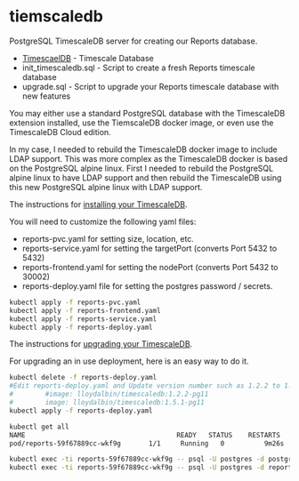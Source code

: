 # tiemscaledb
PostgreSQL TimescaleDB server for creating our Reports database.

* [TimescaelDB](https://www.timescale.com/products) - Timescale Database
* init_timescaledb.sql - Script to create a fresh Reports timescale database
* upgrade.sql - Script to upgrade your Reports timescale database with new features

You may either use a standard PostgreSQL database with the TimescaleDB extension installed, use the TiemscaleDB docker image, or even use the TimescaleDB Cloud edition. 

In my case, I needed to rebuild the TimescaleDB docker image to include LDAP support. This was more complex as the TimescaleDB docker is based on the PostgreSQL alpine linux. First I needed to rebuild the PostgreSQL alpine linux to have LDAP support and then rebuild the TimescaleDB using this new PostgreSQL alpine linux with LDAP support.

The instructions for [installing your TimescaleDB](https://docs.timescale.com/latest/getting-started/installation/docker/installation-docker).

You will need to customize the following yaml files:

* reports-pvc.yaml for setting size, location, etc.
* reports-service.yaml for setting the targetPort (converts Port 5432 to 5432)
* reports-frontend.yaml for setting the nodePort (converts Port 5432 to 30002)
* reports-deploy.yaml file for setting the postgres password / secrets.

```bash
kubectl apply -f reports-pvc.yaml
kubectl apply -f reports-frontend.yaml
kubectl apply -f reports-service.yaml
kubectl apply -f reports-deploy.yaml
```

The instructions for [upgrading your TimescaleDB](https://docs.timescale.com/latest/using-timescaledb/update-db).

For upgrading an in use deployment, here is an easy way to do it.

```bash
kubectl delete -f reports-deploy.yaml
#Edit reports-deploy.yaml and Update version number such as 1.2.2 to 1.5.1
#        #image: lloydalbin/timescaledb:1.2.2-pg11
#        image: lloydalbin/timescaledb:1.5.1-pg11
kubectl apply -f reports-deploy.yaml

kubectl get all
NAME                                      READY   STATUS    RESTARTS   AGE
pod/reports-59f67889cc-wkf9g       1/1     Running   0          9m26s

kubectl exec -ti reports-59f67889cc-wkf9g -- psql -U postgres -d postgres -c 'ALTER EXTENSION timescaledb UPDATE;'
kubectl exec -ti reports-59f67889cc-wkf9g -- psql -U postgres -d reports -c 'ALTER EXTENSION timescaledb UPDATE;'
```